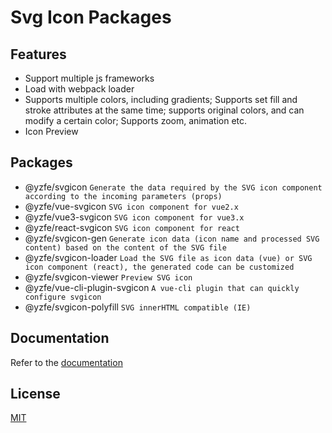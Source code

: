 # Svg Icon Packages

## Features
- Support multiple js frameworks
- Load with webpack loader
- Supports multiple colors, including gradients; Supports set fill and stroke attributes at the same time; supports original colors, and can modify a certain color; Supports zoom, animation etc.
- Icon Preview

## Packages
- @yzfe/svgicon `Generate the data required by the SVG icon component according to the incoming parameters (props)`
- @yzfe/vue-svgicon `SVG icon component for vue2.x`
- @yzfe/vue3-svgicon `SVG icon component for vue3.x`
- @yzfe/react-svgicon `SVG icon component for react`
- @yzfe/svgicon-gen `Generate icon data (icon name and processed SVG content) based on the content of the SVG file`
- @yzfe/svgicon-loader `Load the SVG file as icon data (vue) or SVG icon component (react), the generated code can be customized`
- @yzfe/svgicon-viewer `Preview SVG icon`
- @yzfe/vue-cli-plugin-svgicon `A vue-cli plugin that can quickly configure svgicon`
- @yzfe/svgicon-polyfill `SVG innerHTML compatible (IE)`

## Documentation
Refer to the [documentation](https://mmf-fe.github.io/svgicon/en/)

## License
[MIT](http://opensource.org/licenses/MIT)
